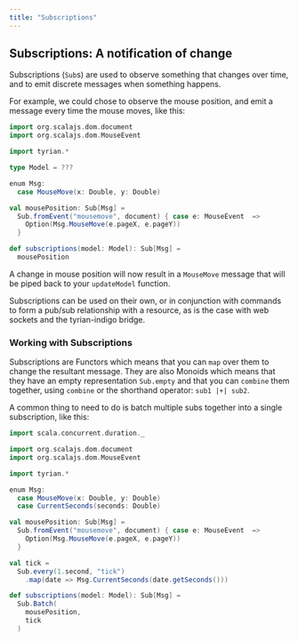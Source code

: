 ```yaml
---
title: "Subscriptions"
---
```


## Subscriptions: A notification of change

Subscriptions (`Sub`s) are used to observe something that changes over time, and to emit discrete messages when something happens.

For example, we could chose to observe the mouse position, and emit a message every time the mouse moves, like this:

```scala
import org.scalajs.dom.document
import org.scalajs.dom.MouseEvent

import tyrian.*

type Model = ???

enum Msg:
  case MouseMove(x: Double, y: Double)

val mousePosition: Sub[Msg] = 
  Sub.fromEvent("mousemove", document) { case e: MouseEvent  =>
    Option(Msg.MouseMove(e.pageX, e.pageY))
  }

def subscriptions(model: Model): Sub[Msg] =
  mousePosition
```

A change in mouse position will now result in a `MouseMove` message that will be piped back to your `updateModel` function.

Subscriptions can be used on their own, or in conjunction with commands to form a pub/sub relationship with a resource, as is the case with web sockets and the tyrian-indigo bridge.

### Working with Subscriptions

Subscriptions are Functors which means that you can `map` over them to change the resultant message. They are also Monoids which means that they have an empty representation `Sub.empty` and that you can `combine` them together, using `combine` or the shorthand operator: `sub1 |+| sub2`.

A common thing to need to do is batch multiple subs together into a single subscription, like this:

```scala
import scala.concurrent.duration._

import org.scalajs.dom.document
import org.scalajs.dom.MouseEvent

import tyrian.*

enum Msg:
  case MouseMove(x: Double, y: Double)
  case CurrentSeconds(seconds: Double)

val mousePosition: Sub[Msg] = 
  Sub.fromEvent("mousemove", document) { case e: MouseEvent  =>
    Option(Msg.MouseMove(e.pageX, e.pageY))
  }

val tick =
  Sub.every(1.second, "tick")
    .map(date => Msg.CurrentSeconds(date.getSeconds()))

def subscriptions(model: Model): Sub[Msg] =
  Sub.Batch(
    mousePosition,
    tick
  )
```
